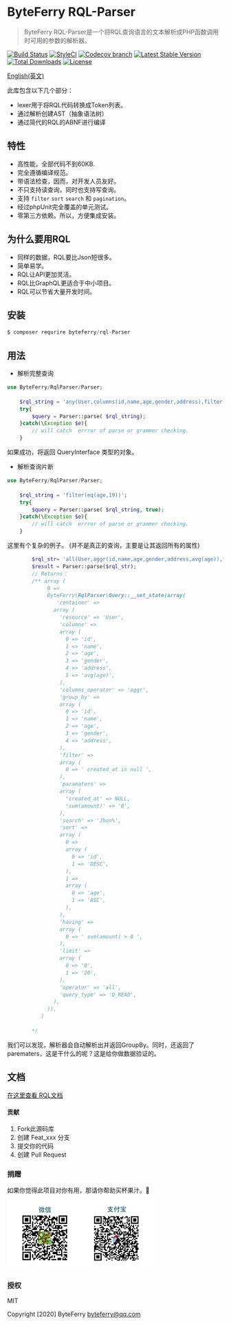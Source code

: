 # ByteFerry RQL-Parser 
>ByteFerry RQL-Parser是一个将RQL查询语言的文本解析成PHP函数调用时可用的参数的解析器。

[![Build Status](https://travis-ci.org/byteferry/rql-parser.png?branch=master)](https://travis-ci.org/byteferry/rql-parser)
[![StyleCI](https://github.styleci.io/repos/173471239/shield?branch=master)](https://github.styleci.io/repos/173471239?branch=master)
[![Codecov branch](https://img.shields.io/codecov/c/github/byteferry/rql-parser/develop.svg?style=flat-square&logo=codecov)](https://codecov.io/github/byteferry/rql-parser)
[![Latest Stable Version](https://poser.pugx.org/byteferry/rql-parser/v)](//packagist.org/packages/byteferry/rql-parser)
[![Total Downloads](https://poser.pugx.org/byteferry/rql-parser/downloads)](//packagist.org/packages/byteferry/rql-parser)
[![License](https://poser.pugx.org/byteferry/rql-parser/license)](//packagist.org/packages/byteferry/rql-parser)
 

[English(英文)](https://github.com/byteferry/rql-parser)

此库包含以下几个部分：
- lexer用于将RQL代码转换成Token列表。
- 通过解析创建AST（抽象语法树）
- 通过简代的RQL的ABNF进行编译


## 特性

* 高性能，全部代码不到60KB.
* 完全遵循编译规范。
* 带语法检查，因而，对开发人员友好。 
* 不只支持读查询，同时也支持写查询。
* 支持 `filter` `sort` `search` 和 `pagination`。
* 经过phpUnit完全覆盖的单元测试。
* 零第三方依赖。所以，方便集成安装。 

## 为什么要用RQL 

* 同样的数据，RQL要比Json短很多。
* 简单易学。
* RQL让API更加灵活。
* RQL比GraphQL更适合于中小项目。
* RQL可以节省大量开发时间。

## 安装
```php
$ composer requrire byteferry/rql-Parser
```

## 用法

* 解析完整查询

```php
use ByteFerry/RqlParser/Parser;

    $rql_string = 'any(User,columns(id,name,age,gender,address),filter(eq(age,19)))';
    try{
        $query = Parser::parse( $rql_string);
    }catch(\Exception $e){
        // will catch  errror of parse or grammer checking.
    }

```
  
如果成功，将返回 QueryInterface 类型的对象。

* 解析查询片断


```php
use ByteFerry/RqlParser/Parser;

    $rql_string = 'filter(eq(age,19))';
    try{
        $query = Parser::parse( $rql_string, true);
    }catch(\Exception $e){
        // will catch  errror of parse or grammer checking.
    }

```

这里有个复杂的例子。 (并不是真正的查询，主要是让其返回所有的属性)
```php
        $rql_str= 'all(User,aggr(id,name,age,gender,address,avg(age)),filter(is(created_at, null()), search(Jhon),sort(-id,+age),having(gt(sum(amount),0)),limit(0,20)))'; //,    //,
        $result = Parser::parse($rql_str);
        // Returns：
        /** array (
             0 =>
             ByteFerry\RqlParser\Query::__set_state(array(
                'container' =>
               array (
                 'resource' => 'User',
                 'columns' =>
                 array (
                   0 => 'id',
                   1 => 'name',
                   2 => 'age',
                   3 => 'gender',
                   4 => 'address',
                   5 => 'avg(age)',
                 ),
                 'columns_operator' => 'aggr',
                 'group_by' =>
                 array (
                   0 => 'id',
                   1 => 'name',
                   2 => 'age',
                   3 => 'gender',
                   4 => 'address',
                 ),
                 'filter' =>
                 array (
                   0 => ' created_at is null ',
                 ),
                 'paramaters' =>
                 array (
                   'created_at' => NULL,
                   'sum(amount)' => '0',
                 ),
                 'search' => 'Jhon%',
                 'sort' =>
                 array (
                   0 =>
                   array (
                     0 => 'id',
                     1 => 'DESC',
                   ),
                   1 =>
                   array (
                     0 => 'age',
                     1 => 'ASC',
                   ),
                 ),
                 'having' =>
                 array (
                   0 => ' sum(amount) > 0 ',
                 ),
                 'limit' =>
                 array (
                   0 => '0',
                   1 => '20',
                 ),
                 'operator' => 'all',
                 'query_type' => 'Q_READ',
               ),
             )),
           )

        */

```

我们可以发现，解析器会自动解析出并返回GroupBy。同时，还返回了parematers，这是干什么的呢？这是给你做数据验证的。

## 文档
[在这里查看 RQL文档](https://byteferry.github.io/rql-parser/#/zh-cn/)


#### 贡献

1.  Fork此源码库
2.  创建 Feat_xxx 分支
3.  提交你的代码
4.  创建 Pull Request

### 捐赠 

如果你觉得此项目对你有用，那请你帮助买杯果汁。🍹
   
![donate](https://raw.githubusercontent.com/BardoQi/bmc/master/myqr_ch_sm.png)    
   
### 授权
  
MIT

Copyright [2020] ByteFerry [byteferry@qq.com](ByteFerry@qq.com)




